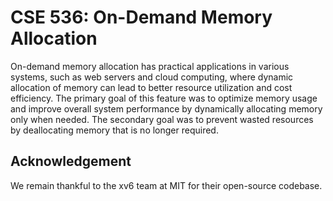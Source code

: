 # CSE 536: On-Demand Memory Allocation

On-demand memory allocation has practical applications in various systems, such as web servers and cloud computing, where dynamic allocation of memory can lead to better resource utilization and cost efficiency. The primary goal of this feature was to optimize memory usage and improve overall system performance by dynamically allocating memory only when needed. The secondary goal was to prevent wasted resources by deallocating memory that is no longer required.

## Acknowledgement

We remain thankful to the xv6 team at MIT for their open-source codebase. 

